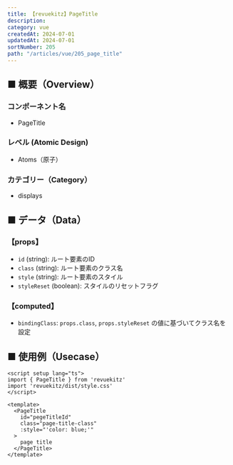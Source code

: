 ```yaml
---
title: 【revuekitz】PageTitle
description:
category: vue
createdAt: 2024-07-01
updatedAt: 2024-07-01
sortNumber: 205
path: "/articles/vue/205_page_title"
---
```


<nuxt-content-wrapper>

## ■ 概要（Overview）
### コンポーネント名
- PageTitle

### レベル (Atomic Design)
-  Atoms（原子）

### カテゴリー（Category）
- displays

## ■ データ（Data）

### 【props】
- `id` (string): ルート要素のID
- `class` (string): ルート要素のクラス名
- `style` (string): ルート要素のスタイル
- `styleReset` (boolean): スタイルのリセットフラグ

### 【computed】
- `bindingClass`: `props.class`, `props.styleReset` の値に基づいてクラス名を設定

## ■ 使用例（Usecase）
```vue
<script setup lang="ts">
import { PageTitle } from 'revuekitz'
import 'revuekitz/dist/style.css' 
</script>

<template>
  <PageTitle
    id="pegeTitleId"
    class="page-title-class"
    :style="'color: blue;'"
  >
    page title
  </PageTitle>
</template>

```

</nuxt-content-wrapper>